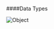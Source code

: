 ####Data Types

![Object](https://cloud.githubusercontent.com/assets/3127498/3505600/582a9b8e-0662-11e4-8fbf-95436a8244eb.PNG)

